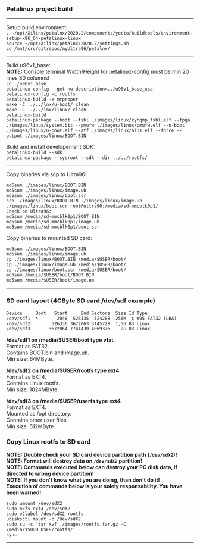 ### Petalinux project build  

---  

Setup build environment:  
```. ~/opt/Xilinx/petalnx/2020.2/components/yocto/buildtools/environment-setup-x86_64-petalinux-linux```  
```source ~/opt/Xilinx/petalnx/2020.2/settings.sh```  
```cd /mnt/src/gitrepos/myUltra96/petalnx/```  

---  

Build u96v1_base:  
**NOTE:** Console terminal Width/Height for petalinux-config must be min 20 lines 80 columns!  
```cd ./u96v1_base```  
```petalinux-config --get-hw-description=../u96v1_base_xsa```  
```petalinux-config -c rootfs```  
```petalinux-build -x mrproper```  
```make -C ../../lnx/u-boot/ clean```  
```make -C ../../lnx/linux/ clean```  
```petalinux-build```  
```petalinux-package --boot --fsbl ./images/linux/zynqmp_fsbl.elf --fpga ./images/linux/system.bit --pmufw ./images/linux/pmufw.elf --u-boot ./images/linux/u-boot.elf --atf ./images/linux/bl31.elf --force --output ./images/linux/BOOT.BIN```  

Build and install developement SDK:  
```petalinux-build --sdk```  
```petalinux-package --sysroot --sdk --dir ../../rootfs/```  

---

Copy binaries via scp to Ultra96:  
```
md5sum ./images/linux/BOOT.BIN
md5sum ./images/linux/image.ub
md5sum ./images/linux/boot.scr
scp ./images/linux/BOOT.BIN ./images/linux/image.ub ./images/linux/boot.scr root@ultra96:/media/sd-mmcblk0p1/
Check on Ultra96:
md5sum /media/sd-mmcblk0p1/BOOT.BIN
md5sum /media/sd-mmcblk0p1/image.ub
md5sum /media/sd-mmcblk0p1/boot.scr
```  

Copy binaries to mounted SD card:  
```
md5sum ./images/linux/BOOT.BIN
md5sum ./images/linux/image.ub
cp ./images/linux/BOOT.BIN /media/$USER/boot/
cp ./images/linux/image.ub /media/$USER/boot/
cp ./images/linux/boot.scr /media/$USER/boot/
md5sum /media/$USER/boot/BOOT.BIN
md5sum /media/$USER/boot/image.ub
```  

---

### SD card layout (4GByte SD card /dev/sdf example)
```
Device     Boot   Start     End Sectors  Size Id Type
/dev/sdf1  *       2048  526335  524288  256M  c W95 FAT32 (LBA)
/dev/sdf2        526336 3672063 3145728  1,5G 83 Linux
/dev/sdf3       3672064 7741439 4069376    2G 83 Linux
```  

**/dev/sdf1 on /media/$USER/boot type vfat**  
Format as FAT32.  
Contains BOOT.bin and image.ub.  
Min size: 64MByte.  

**/dev/sdf2 on /media/$USER/rootfs type ext4**  
Format as EXT4.  
Contains Linux rootfs.  
Min size: 1024MByte.  

**/dev/sdf3 on /media/$USER/userfs type ext4**  
Format as EXT4.  
Mounted as /opt directory.  
Contains other user files.  
Min size: 512MByte.  

### Copy Linux rootfs to SD card  
**NOTE: Double check your SD card device partition path (```/dev/sdX2```)!**  
**NOTE: Format will destroy data on ```/dev/sdX2``` partition!**  
**NOTE: Commands executed below can destroy your PC disk data, if directed to wrong device partition!**  
**NOTE: If you don't know what you are doing, than don't do it!**  
**Execution of commands below is your solely responsability. You have been warned!**  

```sudo umount /dev/sdX2```  
```sudo mkfs.ext4 /dev/sdX2```  
```sudo e2label /dev/sdX2 rootfs```  
```udisksctl mount -b /dev/sdX2```  
```sudo su -c 'tar xvf ./images/rootfs.tar.gz -C /media/$SUDO_USER/rootfs/'```  
```sync```  

---


